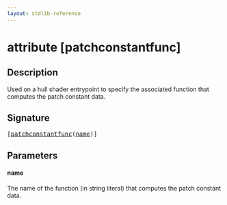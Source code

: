 ```yaml
---
layout: stdlib-reference
---
```


# attribute [patchconstantfunc]

## Description

Used on a hull shader entrypoint to specify the associated function that computes the patch constant data.

## Signature

<pre>
[<a href="patchconstantfunc.md">patchconstantfunc</a>(<a href="patchconstantfunc.md#decl-name" class="code_param">name</a>)]
</pre>

## Parameters

####  <a id="decl-name"></a>name
The name of the function (in string literal) that computes the patch constant data.



<script>
// Fix .md links to .html when on ReadTheDocs
if (window.location.hostname.includes('readthedocs') || 
    window.location.hostname.includes('rtfd.io')) {
  document.addEventListener('DOMContentLoaded', function() {
    const links = document.querySelectorAll('a');
    links.forEach(link => {
      const href = link.getAttribute('href');
      if (href && href.includes('.md')) {
        // This regex will handle .md links with or without fragment identifiers or query parameters
        link.href = link.href.replace(/(.+)\.md(#[^?]*)?(\?.*)?$/, '$1.html$2$3');
      }
    });
  });
}
</script>
